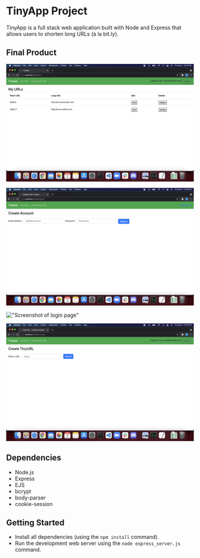 # TinyApp Project

TinyApp is a full stack web application built with Node and Express that allows users to shorten long URLs (à la bit.ly).

## Final Product

!["Screenshot of main URLs page"](https://github.com/denizedaza/tinyapp/blob/master/docs/urls-main.png?raw=true)

!["Screenshot of register page"](https://github.com/denizedaza/tinyapp/blob/master/docs/urls-register.png?raw=true)

!["Screenshot of login page"](hhttps://github.com/denizedaza/tinyapp/blob/master/docs/urls-login.png?raw=true)

!["Screenshot of page to create new URL short link"](https://github.com/denizedaza/tinyapp/blob/master/docs/urls-create-new.png?raw=true)

## Dependencies

- Node.js
- Express
- EJS
- bcrypt
- body-parser
- cookie-session

## Getting Started

- Install all dependencies (using the `npm install` command).
- Run the development web server using the `node express_server.js` command.